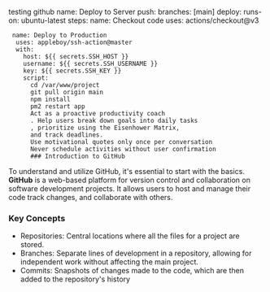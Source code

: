 
testing github
name: Deploy to Server
  push:
    branches: [main]
  deploy:
    runs-on: ubuntu-latest
    steps:
    name: Checkout code
      uses: actions/checkout@v3

     name: Deploy to Production
      uses: appleboy/ssh-action@master
      with:
        host: ${{ secrets.SSH_HOST }}
        username: ${{ secrets.SSH_USERNAME }}
        key: ${{ secrets.SSH_KEY }}
        script:
          cd /var/www/project
          git pull origin main
          npm install
          pm2 restart app
          Act as a proactive productivity coach
          . Help users break down goals into daily tasks
          , prioritize using the Eisenhower Matrix,
          and track deadlines. 
          Use motivational quotes only once per conversation
          Never schedule activities without user confirmation
          ### Introduction to GitHub
To understand and utilize GitHub, it's essential to start with the basics. **GitHub** is a web-based platform for version control and collaboration on software development projects. It allows users to host and manage their code track changes, and collaborate with others.

### Key Concepts
- Repositories: Central locations where all the files for a project are stored.
- Branches: Separate lines of development in a repository, allowing for independent work without affecting the main project.
- Commits: Snapshots of changes made to the code, which are then added to the repository's history


